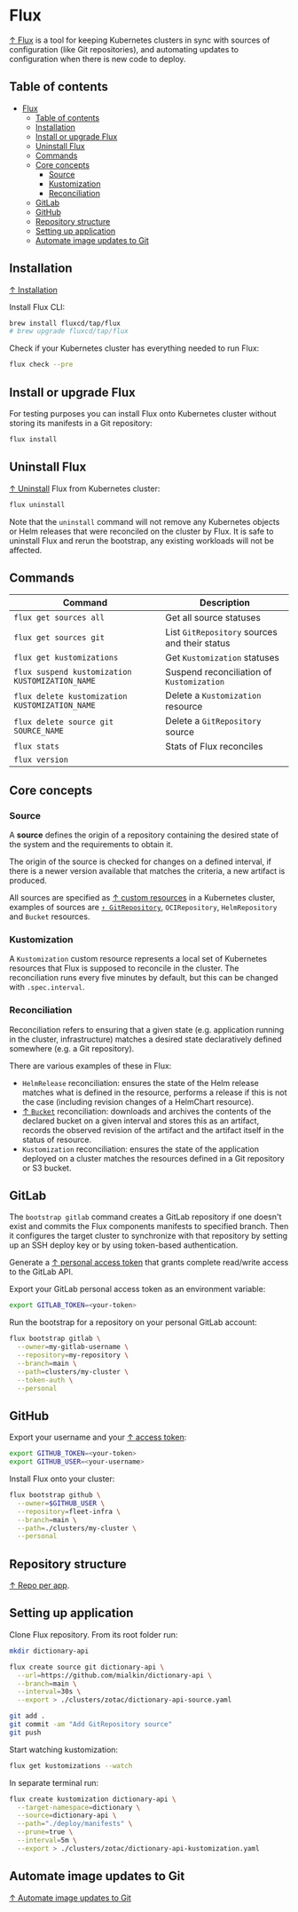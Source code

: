 # Flux

[↑ Flux](https://fluxcd.io/flux) is a tool for keeping Kubernetes clusters in sync with sources of configuration (like Git repositories), and automating updates to configuration when there is new code to deploy.

## Table of contents

- [Flux](#flux)
  - [Table of contents](#table-of-contents)
  - [Installation](#installation)
  - [Install or upgrade Flux](#install-or-upgrade-flux)
  - [Uninstall Flux](#uninstall-flux)
  - [Commands](#commands)
  - [Core concepts](#core-concepts)
    - [Source](#source)
    - [Kustomization](#kustomization)
    - [Reconciliation](#reconciliation)
  - [GitLab](#gitlab)
  - [GitHub](#github)
  - [Repository structure](#repository-structure)
  - [Setting up application](#setting-up-application)
  - [Automate image updates to Git](#automate-image-updates-to-git)

## Installation

[↑ Installation](https://fluxcd.io/flux/installation/)

Install Flux CLI:

```bash
brew install fluxcd/tap/flux
# brew upgrade fluxcd/tap/flux
```

Check if your Kubernetes cluster has everything needed to run Flux:

```bash
flux check --pre
```

## Install or upgrade Flux

For testing purposes you can install Flux onto Kubernetes cluster without storing its manifests in a Git repository:

```bash
flux install
```

## Uninstall Flux

[↑ Uninstall](https://fluxcd.io/flux/installation/#uninstall) Flux from Kubernetes cluster:

```bash
flux uninstall
```

Note that the `uninstall` command will not remove any Kubernetes objects or Helm releases that were reconciled on the cluster by Flux. It is safe to uninstall Flux and rerun the bootstrap, any existing workloads will not be affected.

## Commands

| Command                                         | Description                                   |
| ----------------------------------------------- | --------------------------------------------- |
| `flux get sources all`                          | Get all source statuses                       |
| `flux get sources git`                          | List `GitRepository` sources and their status |
| `flux get kustomizations`                       | Get `Kustomization` statuses                  |
| `flux suspend kustomization KUSTOMIZATION_NAME` | Suspend reconciliation of `Kustomization`     |
| `flux delete kustomization KUSTOMIZATION_NAME`  | Delete a `Kustomization` resource             |
| `flux delete source git SOURCE_NAME`            | Delete a `GitRepository` source               |
| `flux stats`                                    | Stats of Flux reconciles                      |
| `flux version`                                  |                                               |

## Core concepts

### Source

A **source** defines the origin of a repository containing the desired state of the system and the requirements to obtain it.

The origin of the source is checked for changes on a defined interval, if there is a newer version available that matches the criteria, a new artifact is produced.

All sources are specified as [↑ custom resources](https://kubernetes.io/docs/concepts/extend-kubernetes/api-extension/custom-resources/) in a Kubernetes cluster, examples of sources are [`↑ GitRepository`](https://fluxcd.io/flux/components/source/gitrepositories), `OCIRepository`, `HelmRepository` and `Bucket` resources.

### Kustomization

A `Kustomization` custom resource represents a local set of Kubernetes resources that Flux is supposed to reconcile in the cluster. The reconciliation runs every five minutes by default, but this can be changed with `.spec.interval`.

### Reconciliation

Reconciliation refers to ensuring that a given state (e.g. application running in the cluster, infrastructure) matches a desired state declaratively defined somewhere (e.g. a Git repository).

There are various examples of these in Flux:

- `HelmRelease` reconciliation: ensures the state of the Helm release matches what is defined in the resource, performs a release if this is not the case (including revision changes of a HelmChart resource).
- [↑ `Bucket`](https://fluxcd.io/flux/components/source/buckets/) reconciliation: downloads and archives the contents of the declared bucket on a given interval and stores this as an artifact, records the observed revision of the artifact and the artifact itself in the status of resource.
- `Kustomization` reconciliation: ensures the state of the application deployed on a cluster matches the resources defined in a Git repository or S3 bucket.

## GitLab

The `bootstrap gitlab` command creates a GitLab repository if one doesn't exist and commits the Flux components manifests to specified branch. Then it configures the target cluster to synchronize with that repository by setting up an SSH deploy key or by using token-based authentication.

Generate a [↑ personal access token](https://docs.gitlab.com/ee/user/profile/personal_access_tokens.html) that grants complete read/write access to the GitLab API.

Export your GitLab personal access token as an environment variable:

```bash
export GITLAB_TOKEN=<your-token>
```

Run the bootstrap for a repository on your personal GitLab account:

```bash
flux bootstrap gitlab \
  --owner=my-gitlab-username \
  --repository=my-repository \
  --branch=main \
  --path=clusters/my-cluster \
  --token-auth \
  --personal
```

## GitHub

Export your username and your [↑ access token](https://docs.github.com/en/authentication/keeping-your-account-and-data-secure/creating-a-personal-access-token):

```bash
export GITHUB_TOKEN=<your-token>
export GITHUB_USER=<your-username>
```

Install Flux onto your cluster:

```bash
flux bootstrap github \
  --owner=$GITHUB_USER \
  --repository=fleet-infra \
  --branch=main \
  --path=./clusters/my-cluster \
  --personal
```

## Repository structure

[↑ Repo per app](hhttps://fluxcd.io/flux/guides/repository-structure/#repo-per-app).

## Setting up application

Clone Flux repository. From its root folder run:

```bash
mkdir dictionary-api

flux create source git dictionary-api \
  --url=https://github.com/mialkin/dictionary-api \
  --branch=main \
  --interval=30s \
  --export > ./clusters/zotac/dictionary-api-source.yaml
```

```bash
git add .
git commit -am "Add GitRepository source"
git push
```

Start watching kustomization:

```bash
flux get kustomizations --watch
```

In separate terminal run:

```bash
flux create kustomization dictionary-api \
  --target-namespace=dictionary \
  --source=dictionary-api \
  --path="./deploy/manifests" \
  --prune=true \
  --interval=5m \
  --export > ./clusters/zotac/dictionary-api-kustomization.yaml
```

## Automate image updates to Git

[↑ Automate image updates to Git](https://fluxcd.io/flux/guides/image-update)
